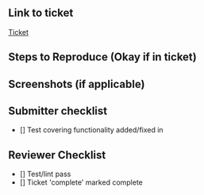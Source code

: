 ## Link to ticket
[Ticket](https://app.clubhouse.io/augur/story/enterticketnumberhere)

## Steps to Reproduce (Okay if in ticket)

## Screenshots (if applicable)

## Submitter checklist
- [] Test covering functionality added/fixed in
 
## Reviewer Checklist
- [] Test/lint pass 
- [] Ticket 'complete' marked complete 
